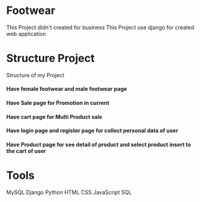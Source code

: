 # Footwear
This Project didn't created for business
This Project use django for created web application
# Structure Project
Structure of my Project
#### Have female footwear and male footwear page
#### Have Sale page for Promotion in current
#### Have cart page for Multi Product sale
#### Have login page and register page for collect personal data of user
#### Have Product page for see detail of product and select product insert to the cart of user
# Tools
MySQL
Django
Python
HTML
CSS
JavaScript
SQL